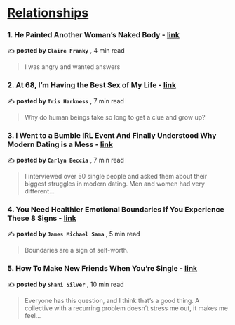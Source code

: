 
<h1><a href=https://medium.com/tag/relationships/recommended target="_blank" rel="noopener noreferrer">Relationships</a></h1>
<h3>1. He Painted Another Woman’s Naked Body - <a href=https://medium.com/@clairefranky/he-painted-another-womans-naked-body-335d6a39604f?source=tag_recommended_feed---------0-84----------relationships----------7dab99f1_099d_4555_bc36_c1fad27b4c49------- target="_blank" rel="noopener noreferrer">link</a></h3>

✍️ **posted by `Claire Franky`** <date> , 4 min read</date>

<blockquote>I was angry and wanted answers</blockquote>

<h3>2. At 68, I’m Having the Best Sex of My Life - <a href=https://medium.com/crows-feet/at-68-im-having-the-best-sex-of-my-life-87f6b2dcde3b?source=tag_recommended_feed---------1-107----------relationships----------7dab99f1_099d_4555_bc36_c1fad27b4c49------- target="_blank" rel="noopener noreferrer">link</a></h3>

✍️ **posted by `Tris Harkness`** <date> , 7 min read</date>

<blockquote>Why do human beings take so long to get a clue and grow up?</blockquote>

<h3>3. I Went to a Bumble IRL Event And Finally Understood Why Modern Dating is a Mess - <a href=https://medium.com/heart-affairs/i-went-to-a-bumble-irl-event-and-finally-understood-why-modern-dating-is-a-mess-b3719425cc4d?source=tag_recommended_feed---------2-85----------relationships----------7dab99f1_099d_4555_bc36_c1fad27b4c49------- target="_blank" rel="noopener noreferrer">link</a></h3>

✍️ **posted by `Carlyn Beccia`** <date> , 7 min read</date>

<blockquote>I interviewed over 50 single people and asked them about their biggest struggles in modern dating. Men and women had very different…</blockquote>

<h3>4. You Need Healthier Emotional Boundaries If You Experience These 8 Signs - <a href=https://medium.com/@jamesmsama/you-need-healthier-emotional-boundaries-if-you-experience-these-8-signs-e99cce1d99ea?source=tag_recommended_feed---------3-84----------relationships----------7dab99f1_099d_4555_bc36_c1fad27b4c49------- target="_blank" rel="noopener noreferrer">link</a></h3>

✍️ **posted by `James Michael Sama`** <date> , 5 min read</date>

<blockquote>Boundaries are a sign of self-worth.</blockquote>

<h3>5. How To Make New Friends When You’re Single - <a href=https://medium.com/@shanisilver/how-to-make-new-friends-when-youre-single-15701cd20dc7?source=tag_recommended_feed---------4-107----------relationships----------7dab99f1_099d_4555_bc36_c1fad27b4c49------- target="_blank" rel="noopener noreferrer">link</a></h3>

✍️ **posted by `Shani Silver`** <date> , 10 min read</date>

<blockquote>Everyone has this question, and I think that’s a good thing. A collective with a recurring problem doesn’t stress me out, it makes me feel…</blockquote>

